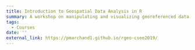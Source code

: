 ```yaml
---
title: Introduction to Geospatial Data Analysis in R
summary: A workshop on manipulating and visualizing georeferenced data in R.
tags:
  - Courses
date: ''
external_link: https://pmarchand1.github.io/rgeo-csee2019/
---
```

